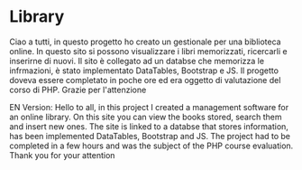 # Library

Ciao a tutti,
in questo progetto ho creato un gestionale per una biblioteca online. In questo sito si possono visualizzare i libri memorizzati, ricercarli e inserirne di nuovi.
Il sito è collegato ad un databse che memorizza le infrmazioni, è stato implementato DataTables, Bootstrap e JS. 
Il progetto doveva essere completato in poche ore ed era oggetto di valutazione del corso di PHP.
Grazie per l'attenzione 

EN Version:
Hello to all,
in this project I created a management software for an online library. On this site you can view the books stored, search them and insert new ones.
The site is linked to a databse that stores information, has been implemented DataTables, Bootstrap and JS. 
The project had to be completed in a few hours and was the subject of the PHP course evaluation.
Thank you for your attention 

